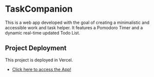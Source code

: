 # TaskCompanion

This is a web app developed with the goal of creating a minimalistic and accessible work and task helper. It features a Pomodoro Timer and a dynamic real-time updated Todo List.


## Project Deployment

This project is deployed in Vercel.
- [Click here to access the App!](https://timetask-companion-badh.vercel.app)
